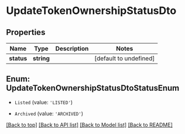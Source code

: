 # UpdateTokenOwnershipStatusDto

## Properties

|Name | Type | Description | Notes|
|------------ | ------------- | ------------- | -------------|
|**status** | **string** |  | [default to undefined]|


## Enum: UpdateTokenOwnershipStatusDtoStatusEnum


* `Listed` (value: `'LISTED'`)

* `Archived` (value: `'ARCHIVED'`)





[[Back to top]](#) [[Back to API list]](../../README.md#documentation-for-api-endpoints) [[Back to Model list]](../../README.md#documentation-for-models) [[Back to README]](../../README.md)
